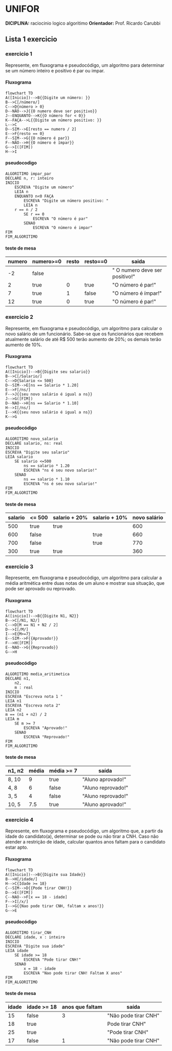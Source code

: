 
# UNIFOR
**DICIPLINA:** raciocinio logico algoritimo
**Orientador:** Prof. Ricardo Carubbi
## Lista 1 exercicio
### exercicio 1
Represente, em fluxograma e pseudocódigo, um algoritmo para determinar se um número inteiro e positivo é par ou impar.
#### Fluxograma
```mermaid
flowchart TD
A([Inicio])-->B{{Digite um número: }}
B-->C[/número/]
C-->D{número > 0}
D--NÃO-->J{{O numero deve ser positivo}}
J--ENQUANTO-->K{{O número for < 0}}
K--FAÇA-->L{{Digite um número positivo: }}
L-->C
D--SIM-->E[resto == numero / 2]
E-->F{resto == 0}
F--SIM-->G{{O número é par}}
F--NÃO-->H{{O número é ímpar}}
G-->I([FIM])
H-->I
```
#### pseudocodigo
``` 
ALGORITIMO impar_par
DECLARE n, r: inteiro 
INICIO
	ESCREVA "Digite um número"
	LEIA n
	ENQUANTO n<0 FAÇA
		ESCREVA "Digite um número positivo: "
		LEIA n
	r == n / 2
		SE r == 0
			ESCREVA "O número é par"
		SENAO
			ESCREVA "O número é impar"
FIM
FIM_ALGORITIMO
```
#### teste de mesa
| numero | numero>=0 | resto | resto==0 | saida |
| -- | -- | -- | -- | -- |
|-2 | false | | | " O numero deve ser positivo!" |
| 2 | true | 0 | true | "O número é par!" |
| 7 | true | 1 | false | "O número é ímpar!" |
| 12 | true | 0 | true | "O número é par!" |


 ### exercicio 2
Represente, em fluxograma e pseudocódigo, um algoritmo para calcular o novo salário de um
funcionário. Sabe-se que os funcionários que recebem atualmente salário de até R$ 500 terão
aumento de 20%; os demais terão aumento de 10%.
#### Fluxograma
```mermaid
flowchart TD
A([Inicio])-->B{{Digite seu salario}}
B-->C[/Salario/]
C-->D{Salario <= 500}
D--SIM-->E[ns == Salario * 1.20]
E-->F[/ns/]
F-->J{{seu novo salário é igual a ns}}
J-->G([FIM])
D--NAO-->H[ns == Salario * 1.10]
H-->I[/ns/]
I-->K{{seu novo salário é igual a ns}}
K-->G
```

#### pseudocódigo
```
ALGORITIMO novo_salario
DECLARE salario, ns: real
INICIO
ESCREVA "Digite seu salario"
LEIA salario
	SE salario <=500
		ns == salario * 1.20
		ESCREVA "ns é seu novo salario!"
	SENAO
		ns == salario * 1.10
		ESCREVA "ns é seu novo salario!"
FIM
FIM_ALGORITIMO
```
#### teste de mesa
| salario | <= 500 | salario + 20% | salario + 10% | novo salário |
| -- | -- | -- | -- | -- |
| 500 | true | true | | 600 |
| 600 | false | | true | 660 |
| 700 | false | | true | 770 |
| 300 | true | true | | 360 | 

### exercicio 3 
Represente, em fluxograma e pseudocódigo, um algoritmo para calcular a média aritmética
entre duas notas de um aluno e mostrar sua situação, que pode ser aprovado ou reprovado.
#### Fluxograma
``` mermaid
flowchart TD
A([inicio])-->B{{Digite N1, N2}}
B-->C[/N1, N2/]
C-->D[M == N1 + N2 / 2]
D-->I[/M/]
I-->E{M>=7}
E--SIM-->F{{Aprovado!}}
F-->H([FIM])
E--NAO-->G{{Reprovado}}
G-->H

``` 
#### pseudocódigo
```
ALGORITIMO media_aritimetica
DECLARE n1,
	n2,
	m : real
INICIO
ESCREVA "Escreva nota 1 "
LEIA n1
ESCREVA "Escreva nota 2"
LEIA n2
m == (n1 + n2) / 2
LEIA m
	SE m >= 7
		ESCREVA "Aprovado!"
	SENAO
		ESCREVA "Reprovado!"
FIM
FIM_ALGORITIMO
```
#### teste de mesa 
| n1, n2 | média | média >= 7 | saída |
| -- | -- | -- | -- |
| 8, 10 | 9 | true | "Aluno aprovado!" | 
| 4, 8 | 6 | false | "Aluno reprovado!" | 
| 3, 5 | 4 | false | "Aluno reprovado!" |
| 10, 5 | 7.5 | true | "Aluno aprovado!" | 

### exercicio 4
 Represente, em fluxograma e pseudocódigo, um algoritmo que, a partir da idade do
candidato(a), determinar se pode ou não tirar a CNH. Caso não atender a restrição de idade,
calcular quantos anos faltam para o candidato estar apto.
#### Fluxograma

```mermaid
flowchart TD
A([Inicio])-->B{{Digite sua Idade}}
B-->H[/idade/]
H-->C{Idade >= 18}
C--SIM-->D{{Pode tirar CNH!}}
D-->E([FIM])
C--NAO-->F[x == 18 - idade]
F-->I[/x/]
I-->G{{Nao pode tirar CNH, faltam x anos!}}
G-->E
```
#### pseudocódigo
```
ALGORITIMO tirar_CNH
DECLARE idade, x : inteiro
INICIO
ESCREVA "Digite sua idade"
LEIA idade
	SE idade >= 18
		ESCREVA "Pode tirar CNH!"
	SENAO
		x = 18 - idade
		ESCREVA "Nao pode tirar CNH! Faltam X anos"
FIM
FIM_ALGORITIMO	
```
#### teste de mesa 
| idade | idade >= 18 | anos que faltam | saída |
| -- | -- | -- | -- |
| 15 | false | 3 | "Não pode tirar CNH" | 
| 18 | true | | Pode tirar CNH" | 
| 25 | true | | "Pode tirar CNH" | 
| 17 | false | 1 | "Não pode tirar CNH" | 
